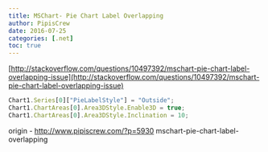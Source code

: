 ```yaml
---
title: MSChart- Pie Chart Label Overlapping
author: PipisCrew
date: 2016-07-25
categories: [.net]
toc: true
---
```


[http://stackoverflow.com/questions/10497392/mschart-pie-chart-label-overlapping-issue](http://stackoverflow.com/questions/10497392/mschart-pie-chart-label-overlapping-issue)

```js
Chart1.Series[0]["PieLabelStyle"] = "Outside";
Chart1.ChartAreas[0].Area3DStyle.Enable3D = true;
Chart1.ChartAreas[0].Area3DStyle.Inclination = 10;
```

origin - http://www.pipiscrew.com/?p=5930 mschart-pie-chart-label-overlapping
